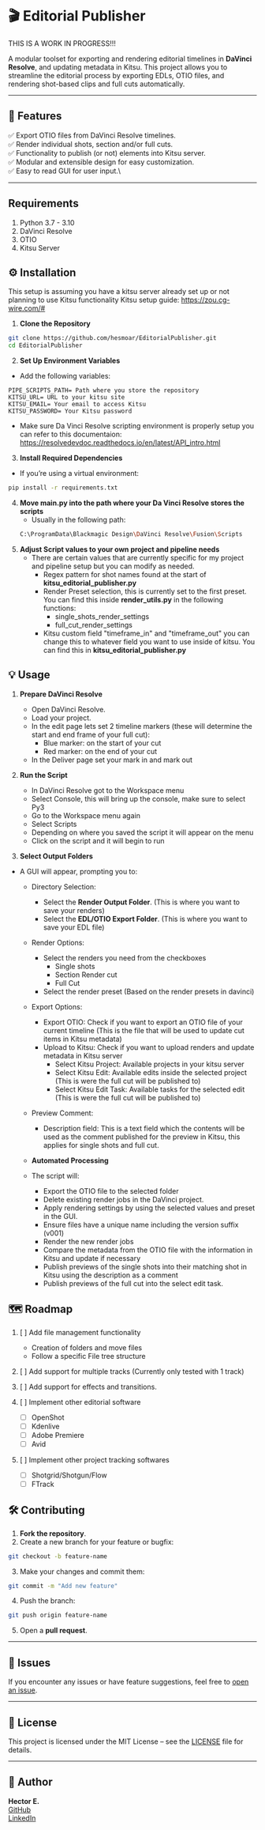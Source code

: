 # 🎬 Editorial Publisher
THIS IS A WORK IN PROGRESS!!!

A modular toolset for exporting and rendering editorial timelines in **DaVinci Resolve**, and updating metadata in Kitsu. This project allows you to streamline the editorial process by exporting EDLs, OTIO files, and rendering shot-based clips and full cuts automatically.

---

## 🚀 **Features**

✅ Export OTIO files from DaVinci Resolve timelines.\
✅ Render individual shots, section and/or full cuts.\
✅ Functionality to publish (or not) elements into Kitsu server.\
✅ Modular and extensible design for easy customization.\
✅ Easy to read GUI for user input.\


---

## **Requirements**

1. Python 3.7 - 3.10
2. DaVinci Resolve
3. OTIO
4. Kitsu Server


## ⚙️ **Installation**
This setup is assuming you have a kitsu server already set up or not planning to use Kitsu functionality 
Kitsu setup guide: https://zou.cg-wire.com/#

1. **Clone the Repository**

```bash
git clone https://github.com/hesmoar/EditorialPublisher.git
cd EditorialPublisher
```

2. **Set Up Environment Variables**

- Add the following variables:

```
PIPE_SCRIPTS_PATH= Path where you store the repository
KITSU_URL= URL to your kitsu site
KITSU_EMAIL= Your email to access Kitsu
KITSU_PASSWORD= Your Kitsu password 
```
- Make sure Da Vinci Resolve scripting environment is properly setup you can refer to this documentaion: https://resolvedevdoc.readthedocs.io/en/latest/API_intro.html

3. **Install Required Dependencies**

- If you’re using a virtual environment:

```bash
pip install -r requirements.txt
```
4. **Move main.py into the path where your Da Vinci Resolve stores the scripts**
   - Usually in the following path:
   ```bash
   C:\ProgramData\Blackmagic Design\DaVinci Resolve\Fusion\Scripts
   ```
5. **Adjust Script values to your own project and pipeline needs**
   - There are certain values that are currently specific for my project and pipeline setup but you can modify as needed. 
      - Regex pattern for shot names found at the start of **kitsu_editorial_publisher.py**
      - Render Preset selection, this is currently set to the first preset. You can find this inside **render_utils.py** in the following functions:
         - single_shots_render_settings
         - full_cut_render_settings
      - Kitsu custom field "timeframe_in" and "timeframe_out" you can change this to whatever field you want to use inside of kitsu. You can find this in **kitsu_editorial_publisher.py**


## 💡 **Usage**

1. **Prepare DaVinci Resolve**
   - Open DaVinci Resolve.
   - Load your project.
   - In the edit page lets set 2 timeline markers (these will determine the start and end frame of your full cut):
      - Blue marker: on the start of your cut
      - Red marker: on the end of your cut 
   - In the Deliver page set your mark in and mark out


2. **Run the Script**
   - In DaVinci Resolve got to the Workspace menu
   - Select Console, this will bring up the console, make sure to select Py3
   - Go to the Workspace menu again
   - Select Scripts
   - Depending on where you saved the script it will appear on the menu 
   - Click on the script and it will begin to run

3. **Select Output Folders**

- A GUI will appear, prompting you to:
   - Directory Selection:
      - Select the **Render Output Folder**. (This is where you want to save your renders)
      - Select the **EDL/OTIO Export Folder**. (This is where you want to save your EDL file)
   - Render Options:
      - Select the renders you need from the checkboxes
         - Single shots
         - Section Render cut
         - Full Cut 
      - Select the render preset (Based on the render presets in davinci)
   - Export Options:
      - Export OTIO: Check if you want to export an OTIO file of your current timeline (This is the file that will be used to update cut items in Kitsu metadata)
      - Upload to Kitsu: Check if you want to upload renders and update metadata in Kitsu server
         - Select Kitsu Project: Available projects in your kitsu server
         - Select Kitsu Edit: Available edits inside the selected project (This is were the full cut will be published to)
         - Select Kitsu Edit Task: Available tasks for the selected edit (This is were the full cut will be published to)
   - Preview Comment:
      - Description field: This is a text field which the contents will be used as the comment published for the preview in Kitsu, this applies for single shots and full cut. 

   - **Automated Processing**
   - The script will:
     - Export the OTIO file to the selected folder
     - Delete existing render jobs in the DaVinci project.
     - Apply rendering settings by using the selected values and preset in the GUI.
     - Ensure files have a unique name including the version suffix (v001)
     - Render the new render jobs
     - Compare the metadata from the OTIO file with the information in Kitsu and update if necessary
     - Publish previews of the single shots into their matching shot in Kitsu using the description as a comment
     - Publish previews of the full cut into the select edit task. 

## 🗺️ Roadmap
1. [ ] Add file management functionality
   * Creation of folders and move files
   * Follow a specific File tree structure

2. [ ] Add support for multiple tracks (Currently only tested with 1 track)

3. [ ] Add support for effects and transitions. 

4. [ ] Implement other editorial software
   * [ ] OpenShot
   * [ ] Kdenlive
   * [ ] Adobe Premiere
   * [ ] Avid

5. [ ] Implement other project tracking softwares
   * [ ] Shotgrid/Shotgun/Flow
   * [ ] FTrack

## 🛠️ **Contributing**

1. **Fork the repository**.
2. Create a new branch for your feature or bugfix:

```bash
git checkout -b feature-name
```

3. Make your changes and commit them:

```bash
git commit -m "Add new feature"
```

4. Push the branch:

```bash
git push origin feature-name
```

5. Open a **pull request**.

---

## 🐛 **Issues**

If you encounter any issues or have feature suggestions, feel free to [open an issue](https://github.com/hesmoar/EditorialPublisher/issues).

---

## 📄 **License**

This project is licensed under the MIT License – see the [LICENSE](LICENSE) file for details.

---

## 👥 **Author**

**Hector E.**\
[GitHub](https://github.com/hesmoar)\
[LinkedIn](https://www.linkedin.com/in/hesmoar)



